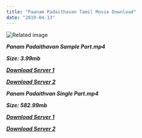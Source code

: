 ```yaml
---
title: "Paanam Padaithavan Tamil Movie Download"
date: "2019-04-13"
---
```


![Related image](https://n4.sdlcdn.com/imgs/a/a/i/DTAF0794S_M_1_2X-3ed8a.jpg)

**_Panam Padaithavan Sample Part.mp4_**

**_Size: 3.99mb_**

**_[Download Server 1](http://b4.wetransfer.vip/files/{fb880f6db0ad663db529f57694c28cccd461c3d4fc624305e324329e3cbfaaa8}20Actor{fb880f6db0ad663db529f57694c28cccd461c3d4fc624305e324329e3cbfaaa8}20Hits{fb880f6db0ad663db529f57694c28cccd461c3d4fc624305e324329e3cbfaaa8}20Collection/M.{fb880f6db0ad663db529f57694c28cccd461c3d4fc624305e324329e3cbfaaa8}20G.{fb880f6db0ad663db529f57694c28cccd461c3d4fc624305e324329e3cbfaaa8}20Ramachandran{fb880f6db0ad663db529f57694c28cccd461c3d4fc624305e324329e3cbfaaa8}20(M.G.R){fb880f6db0ad663db529f57694c28cccd461c3d4fc624305e324329e3cbfaaa8}20Movies{fb880f6db0ad663db529f57694c28cccd461c3d4fc624305e324329e3cbfaaa8}20Collections/Panam{fb880f6db0ad663db529f57694c28cccd461c3d4fc624305e324329e3cbfaaa8}20Padaithavan{fb880f6db0ad663db529f57694c28cccd461c3d4fc624305e324329e3cbfaaa8}20(1965)/Panam{fb880f6db0ad663db529f57694c28cccd461c3d4fc624305e324329e3cbfaaa8}20Padaithavan{fb880f6db0ad663db529f57694c28cccd461c3d4fc624305e324329e3cbfaaa8}20(1965){fb880f6db0ad663db529f57694c28cccd461c3d4fc624305e324329e3cbfaaa8}20Sample{fb880f6db0ad663db529f57694c28cccd461c3d4fc624305e324329e3cbfaaa8}20HD.mp4)_**

**_[Download Server 2](http://b4.wetransfer.vip/files/{fb880f6db0ad663db529f57694c28cccd461c3d4fc624305e324329e3cbfaaa8}20Actor{fb880f6db0ad663db529f57694c28cccd461c3d4fc624305e324329e3cbfaaa8}20Hits{fb880f6db0ad663db529f57694c28cccd461c3d4fc624305e324329e3cbfaaa8}20Collection/M.{fb880f6db0ad663db529f57694c28cccd461c3d4fc624305e324329e3cbfaaa8}20G.{fb880f6db0ad663db529f57694c28cccd461c3d4fc624305e324329e3cbfaaa8}20Ramachandran{fb880f6db0ad663db529f57694c28cccd461c3d4fc624305e324329e3cbfaaa8}20(M.G.R){fb880f6db0ad663db529f57694c28cccd461c3d4fc624305e324329e3cbfaaa8}20Movies{fb880f6db0ad663db529f57694c28cccd461c3d4fc624305e324329e3cbfaaa8}20Collections/Panam{fb880f6db0ad663db529f57694c28cccd461c3d4fc624305e324329e3cbfaaa8}20Padaithavan{fb880f6db0ad663db529f57694c28cccd461c3d4fc624305e324329e3cbfaaa8}20(1965)/Panam{fb880f6db0ad663db529f57694c28cccd461c3d4fc624305e324329e3cbfaaa8}20Padaithavan{fb880f6db0ad663db529f57694c28cccd461c3d4fc624305e324329e3cbfaaa8}20(1965){fb880f6db0ad663db529f57694c28cccd461c3d4fc624305e324329e3cbfaaa8}20Sample{fb880f6db0ad663db529f57694c28cccd461c3d4fc624305e324329e3cbfaaa8}20HD.mp4)_**

**_Panam Padaithvan Single Part.mp4_**

**_Size: 582.99mb_**

**_[Download Server 1](http://b4.wetransfer.vip/files/{fb880f6db0ad663db529f57694c28cccd461c3d4fc624305e324329e3cbfaaa8}20Actor{fb880f6db0ad663db529f57694c28cccd461c3d4fc624305e324329e3cbfaaa8}20Hits{fb880f6db0ad663db529f57694c28cccd461c3d4fc624305e324329e3cbfaaa8}20Collection/M.{fb880f6db0ad663db529f57694c28cccd461c3d4fc624305e324329e3cbfaaa8}20G.{fb880f6db0ad663db529f57694c28cccd461c3d4fc624305e324329e3cbfaaa8}20Ramachandran{fb880f6db0ad663db529f57694c28cccd461c3d4fc624305e324329e3cbfaaa8}20(M.G.R){fb880f6db0ad663db529f57694c28cccd461c3d4fc624305e324329e3cbfaaa8}20Movies{fb880f6db0ad663db529f57694c28cccd461c3d4fc624305e324329e3cbfaaa8}20Collections/Panam{fb880f6db0ad663db529f57694c28cccd461c3d4fc624305e324329e3cbfaaa8}20Padaithavan{fb880f6db0ad663db529f57694c28cccd461c3d4fc624305e324329e3cbfaaa8}20(1965)/Panam{fb880f6db0ad663db529f57694c28cccd461c3d4fc624305e324329e3cbfaaa8}20Padaithavan{fb880f6db0ad663db529f57694c28cccd461c3d4fc624305e324329e3cbfaaa8}20(1965){fb880f6db0ad663db529f57694c28cccd461c3d4fc624305e324329e3cbfaaa8}20Single{fb880f6db0ad663db529f57694c28cccd461c3d4fc624305e324329e3cbfaaa8}20Part{fb880f6db0ad663db529f57694c28cccd461c3d4fc624305e324329e3cbfaaa8}20HD.mp4)_**

**_[Download Server 2](http://b4.wetransfer.vip/files/{fb880f6db0ad663db529f57694c28cccd461c3d4fc624305e324329e3cbfaaa8}20Actor{fb880f6db0ad663db529f57694c28cccd461c3d4fc624305e324329e3cbfaaa8}20Hits{fb880f6db0ad663db529f57694c28cccd461c3d4fc624305e324329e3cbfaaa8}20Collection/M.{fb880f6db0ad663db529f57694c28cccd461c3d4fc624305e324329e3cbfaaa8}20G.{fb880f6db0ad663db529f57694c28cccd461c3d4fc624305e324329e3cbfaaa8}20Ramachandran{fb880f6db0ad663db529f57694c28cccd461c3d4fc624305e324329e3cbfaaa8}20(M.G.R){fb880f6db0ad663db529f57694c28cccd461c3d4fc624305e324329e3cbfaaa8}20Movies{fb880f6db0ad663db529f57694c28cccd461c3d4fc624305e324329e3cbfaaa8}20Collections/Panam{fb880f6db0ad663db529f57694c28cccd461c3d4fc624305e324329e3cbfaaa8}20Padaithavan{fb880f6db0ad663db529f57694c28cccd461c3d4fc624305e324329e3cbfaaa8}20(1965)/Panam{fb880f6db0ad663db529f57694c28cccd461c3d4fc624305e324329e3cbfaaa8}20Padaithavan{fb880f6db0ad663db529f57694c28cccd461c3d4fc624305e324329e3cbfaaa8}20(1965){fb880f6db0ad663db529f57694c28cccd461c3d4fc624305e324329e3cbfaaa8}20Single{fb880f6db0ad663db529f57694c28cccd461c3d4fc624305e324329e3cbfaaa8}20Part{fb880f6db0ad663db529f57694c28cccd461c3d4fc624305e324329e3cbfaaa8}20HD.mp4)_**
